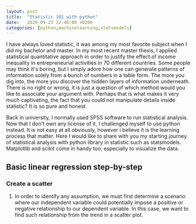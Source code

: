 ```yaml
---
layout: post
title:  "Statistic 101 with python"
date:   2020-09-23 22:46:00 +0200
categories: [python,machinelearning,statsmodels]
---
```


I have always loved statistic, it was among my most favorite subject when I did my bachelor and master. In my most recent master thesis, I applied statistical quantitative approach in order to justify the effect of income inequality in entrepreneurial activities in 70 different countries. 
Some people may think it's boring, but I simply adore how one can generate patterns of information solely from a bunch of numbers in a table form. The more you dig into, the more you discover the hidden layers of information underneath. There is no right or wrong, it is just a question of which method would you like to associate your argument with. Perhaps that is what makes it very much captivating, the fact that you could not manipulate details inside statistic? It is so pure and honest. 

Back in university, I normally used SPSS software to run statistical analysis. Now that I don't own any license of it, I challenged myself to use python instead. It is not easy at all obviously, however i believe it is the learning process that matter. Here I would like to share with you my starting journey of statistical analysis with python library in statistic such as statsmodels. Matplotlib and scikit come in handy too, especially to visualize the data. 

## Basic linear regression step-by-step
### Create a scatter
1. In order to identify any assumption, we must first determine a scenario where our independent variable could potentially impose a positive or negative relationship to our dependent variable. In this case, we want to find such relationship from the trend in a scatter plot. 
